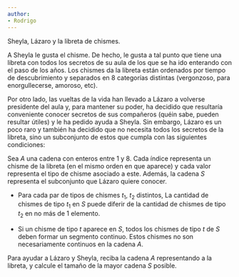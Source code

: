 ```yaml
---
author:
- Rodrigo
---
```


Sheyla, Lázaro y la libreta de chismes.

A Sheyla le gusta el chisme. De hecho, le gusta a tal punto que tiene
una libreta con todos los secretos de su aula de los que se ha ido
enterando con el paso de los años. Los chismes da la libreta están
ordenados por tiempo de descubrimiento y separados en 8 categorías
distintas (vergonzoso, para enorgullecerse, amoroso, etc).

Por otro lado, las vueltas de la vida han llevado a Lázaro a volverse
presidente del aula y, para mantener su poder, ha decidido que
resultaría conveniente conocer secretos de sus compañeros (quéin sabe,
pueden resultar útiles) y le ha pedido ayuda a Sheyla. Sin embargo,
Lázaro es un poco raro y también ha decidido que no necesita todos los
secretos de la libreta, sino un subconjunto de estos que cumpla con las
siguientes condiciones:

Sea $A$ una cadena con enteros entre 1 y 8. Cada índice representa un
chisme de la libreta (en el mismo orden en que aparece) y cada valor
representa el tipo de chisme asociado a este. Además, la cadena $S$
representa el subconjunto que Lázaro quiere conocer.

-   Para cada par de tipos de chismes $t_1$, $t_2$ distintos, La
    cantidad de chismes de tipo $t_1$ en $S$ puede diferir de la
    cantidad de chismes de tipo $t_2$ en no más de 1 elemento.

-   Si un chisme de tipo $t$ aparece en $S$, todos los chismes de tipo
    $t$ de $S$ deben formar un segmento continuo. Estos chismes no son
    necesariamente continuos en la cadena $A$.

Para ayudar a Lázaro y Sheyla, reciba la cadena $A$ representando a la
libreta, y calcule el tamaño de la mayor cadena $S$ posible.

